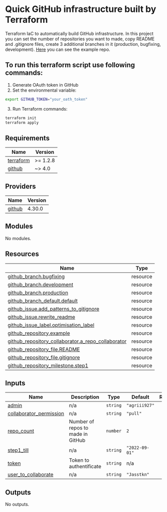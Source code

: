 # Quick GitHub infrastructure built by Terraform
Terraform IaC to automatically build GitHub infrastructure. In this project you can set the number of repositories you want to made, copy README and .gitignore files, create 3 additional branches in it (production, bugfixing, development). 
[Here](https://github.com/agriii927/Terraform-made_repo_1) you can see the example repo.

## To run this terraform script use following commands:
1. Generate OAuth token in GitHub
2. Set the environmental variable:
```bash
export GITHUB_TOKEN="your_oath_token"
```
3. Run Terraform commands:
```bash
terraform init
terraform apply
```

<!-- BEGIN_TF_DOCS -->
## Requirements

| Name | Version |
|------|---------|
| <a name="requirement_terraform"></a> [terraform](#requirement\_terraform) | >= 1.2.8 |
| <a name="requirement_github"></a> [github](#requirement\_github) | ~> 4.0 |

## Providers

| Name | Version |
|------|---------|
| <a name="provider_github"></a> [github](#provider\_github) | 4.30.0 |

## Modules

No modules.

## Resources

| Name | Type |
|------|------|
| [github_branch.bugfixing](https://registry.terraform.io/providers/integrations/github/latest/docs/resources/branch) | resource |
| [github_branch.development](https://registry.terraform.io/providers/integrations/github/latest/docs/resources/branch) | resource |
| [github_branch.production](https://registry.terraform.io/providers/integrations/github/latest/docs/resources/branch) | resource |
| [github_branch_default.default](https://registry.terraform.io/providers/integrations/github/latest/docs/resources/branch_default) | resource |
| [github_issue.add_patterns_to_gitignore](https://registry.terraform.io/providers/integrations/github/latest/docs/resources/issue) | resource |
| [github_issue.rewrite_readme](https://registry.terraform.io/providers/integrations/github/latest/docs/resources/issue) | resource |
| [github_issue_label.optimisation_label](https://registry.terraform.io/providers/integrations/github/latest/docs/resources/issue_label) | resource |
| [github_repository.example](https://registry.terraform.io/providers/integrations/github/latest/docs/resources/repository) | resource |
| [github_repository_collaborator.a_repo_collaborator](https://registry.terraform.io/providers/integrations/github/latest/docs/resources/repository_collaborator) | resource |
| [github_repository_file.README](https://registry.terraform.io/providers/integrations/github/latest/docs/resources/repository_file) | resource |
| [github_repository_file.gitignore](https://registry.terraform.io/providers/integrations/github/latest/docs/resources/repository_file) | resource |
| [github_repository_milestone.step1](https://registry.terraform.io/providers/integrations/github/latest/docs/resources/repository_milestone) | resource |

## Inputs

| Name | Description | Type | Default | Required |
|------|-------------|------|---------|:--------:|
| <a name="input_admin"></a> [admin](#input\_admin) | n/a | `string` | `"agriii927"` | no |
| <a name="input_collaborator_permission"></a> [collaborator\_permission](#input\_collaborator\_permission) | n/a | `string` | `"pull"` | no |
| <a name="input_repo_count"></a> [repo\_count](#input\_repo\_count) | Number of repos to made in GitHub | `number` | `2` | no |
| <a name="input_step1_till"></a> [step1\_till](#input\_step1\_till) | n/a | `string` | `"2022-09-01"` | no |
| <a name="input_token"></a> [token](#input\_token) | Token to authentificate | `string` | n/a | yes |
| <a name="input_user_to_collaborate"></a> [user\_to\_collaborate](#input\_user\_to\_collaborate) | n/a | `string` | `"Jasstkn"` | no |

## Outputs

No outputs.
<!-- END_TF_DOCS -->